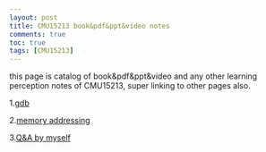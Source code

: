 ```yaml
---
layout: post
title: CMU15213 book&pdf&ppt&video notes
comments: true
toc: true
tags: [CMU15213]
---
```


this page is catalog of book&pdf&ppt&video and any other learning perception notes of CMU15213, super linking to other pages also.


1.[gdb](/_posts/2020-12-14-gdb.md)

2.[memory addressing](/_posts/2020-12-15-memoryaddressing.md)

3.[Q&A by myself]()

